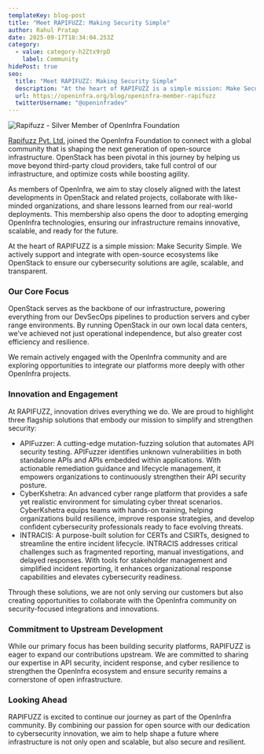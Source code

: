 ```yaml
---
templateKey: blog-post
title: "Meet RAPIFUZZ: Making Security Simple"
author: Rahul Pratap
date: 2025-09-17T18:34:04.253Z
category:
  - value: category-h2Ztx9rpD
    label: Community
hidePost: true
seo:
  title: "Meet RAPIFUZZ: Making Security Simple"
  description: "At the heart of RAPIFUZZ is a simple mission: Make Security Simple."
  url: https://openinfra.org/blog/openinfra-member-rapifuzz
  twitterUsername: "@openinfradev"
---
```

![Rapifuzz - Silver Member of OpenInfra Foundation](/img/rapifuzz-membershout.png "Rapifuzz - Silver Member of OpenInfra Foundation")

[Rapifuzz Pvt. Ltd.](https://rapifuzz.in/) joined the OpenInfra Foundation to connect with a global community that is shaping the next generation of open-source infrastructure. OpenStack has been pivotal in this journey by helping us move beyond third-party cloud providers, take full control of our infrastructure, and optimize costs while boosting agility.

As members of OpenInfra, we aim to stay closely aligned with the latest developments in OpenStack and related projects, collaborate with like-minded organizations, and share lessons learned from our real-world deployments. This membership also opens the door to adopting emerging OpenInfra technologies, ensuring our infrastructure remains innovative, scalable, and ready for the future.

At the heart of RAPIFUZZ is a simple mission: Make Security Simple. We actively support and integrate with open-source ecosystems like OpenStack to ensure our cybersecurity solutions are agile, scalable, and transparent. 

### Our Core Focus

OpenStack serves as the backbone of our infrastructure, powering everything from our DevSecOps pipelines to production servers and cyber range environments. By running OpenStack in our own local data centers, we’ve achieved not just operational independence, but also greater cost efficiency and resilience.

We remain actively engaged with the OpenInfra community and are exploring opportunities to integrate our platforms more deeply with other OpenInfra projects.

### Innovation and Engagement

At RAPIFUZZ, innovation drives everything we do. We are proud to highlight three flagship solutions that embody our mission to simplify and strengthen security:

* APIFuzzer: A cutting-edge mutation-fuzzing solution that automates API security testing. APIFuzzer identifies unknown vulnerabilities in both standalone APIs and APIs embedded within applications. With actionable remediation guidance and lifecycle management, it empowers organizations to continuously strengthen their API security posture.
* CyberKshetra: An advanced cyber range platform that provides a safe yet realistic environment for simulating cyber threat scenarios. CyberKshetra equips teams with hands-on training, helping organizations build resilience, improve response strategies, and develop confident cybersecurity professionals ready to face evolving threats.
* INTRACIS: A purpose-built solution for CERTs and CSIRTs, designed to streamline the entire incident lifecycle. INTRACIS addresses critical challenges such as fragmented reporting, manual investigations, and delayed responses. With tools for stakeholder management and simplified incident reporting, it enhances organizational response capabilities and elevates cybersecurity readiness.

Through these solutions, we are not only serving our customers but also creating opportunities to collaborate with the OpenInfra community on security-focused integrations and innovations.

### Commitment to Upstream Development

While our primary focus has been building security platforms, RAPIFUZZ is eager to expand our contributions upstream. We are committed to sharing our expertise in API security, incident response, and cyber resilience to strengthen the OpenInfra ecosystem and ensure security remains a cornerstone of open infrastructure.

### Looking Ahead

RAPIFUZZ is excited to continue our journey as part of the OpenInfra community. By combining our passion for open source with our dedication to cybersecurity innovation, we aim to help shape a future where infrastructure is not only open and scalable, but also secure and resilient.
